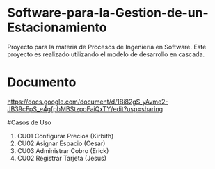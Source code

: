 # Software-para-la-Gestion-de-un-Estacionamiento
Proyecto para la materia de Procesos de Ingeniería en Software. Este proyecto es realizado utilizando el modelo de desarrollo en cascada. 

# Documento 
https://docs.google.com/document/d/1Bi82gS_yAvme2-JB39cFpS_e4gfpbMBStzpoFaiQxTY/edit?usp=sharing

#Casos de Uso
1. CU01 Configurar Precios (Kirbith)
2. CU02 Asignar Espacio (Cesar)
3. CU03 Administrar Cobro (Erick)
4. CU02 Registrar Tarjeta (Jesus)
